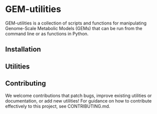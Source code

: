 # GEM-utilities

GEM-utilities is a collection of scripts and functions for manipulating 
Genome-Scale Metabolic Models (GEMs) that can be run from the command line or 
as functions in Python.

## Installation

## Utilities

## Contributing
We welcome contributions that patch bugs, improve existing utilities or
documentation, or add new utilities! For guidance on how to contribute
effectively to this project, see CONTRIBUTING.md.